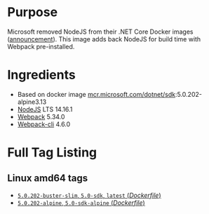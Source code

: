 # Purpose
Microsoft removed NodeJS from their .NET Core Docker images ([announcement](https://github.com/aspnet/Announcements/issues/298)). This image adds back NodeJS for build time with Webpack pre-installed.

# Ingredients
* Based on docker image [mcr.microsoft.com/dotnet/sdk](https://hub.docker.com/_/microsoft-dotnet-sdk/):5.0.202-alpine3.13
* [NodeJS](https://nodejs.org/) LTS 14.16.1
* [Webpack](https://www.npmjs.com/package/webpack) 5.34.0
* [Webpack-cli](https://www.npmjs.com/package/webpack-cli) 4.6.0

# Full Tag Listing
## Linux amd64 tags
- [`5.0.202-buster-slim`, `5.0-sdk`, `latest` (*Dockerfile*)](https://github.com/Mathieu79FI/dotnet-docker/blob/master/5.0/sdk/buster-slim/webpack/Dockerfile)
- [`5.0.202-alpine`, `5.0-sdk-alpine` (*Dockerfile*)](https://github.com/Mathieu79FI/dotnet-docker/blob/master/5.0/sdk/alpine/webpack/Dockerfile)
